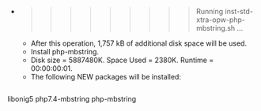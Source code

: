 * >>>>>>>>> Running inst-std-xtra-opw-php-mbstring.sh ...
  * After this operation, 1,757 kB of additional disk space will be used.
  * Install php-mbstring.
  * Disk size = 5887480K. Space Used = 2380K. Runtime = 00:00:00:01.
  * The following NEW packages will be installed:
  ```bash
libonig5 php7.4-mbstring php-mbstring
  ```
